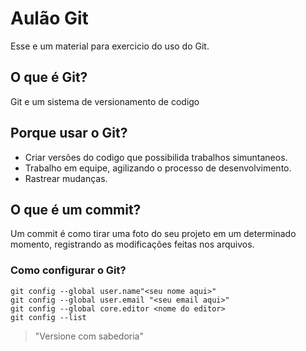 
# Aulão Git

Esse e um material para exercicio do uso do Git.

## O que é Git?

Git e um sistema de versionamento de codigo

## Porque usar o Git?

- Criar versões do codigo que possibilida trabalhos simuntaneos.
- Trabalho em equipe, agilizando o processo de desenvolvimento.
- Rastrear mudanças.

## O que é um commit?

Um commit é como tirar uma foto do seu projeto em um determinado momento, registrando as modificações feitas nos arquivos. 

### Como configurar o Git?

```
git config --global user.name"<seu nome aqui>"
git config --global user.email "<seu email aqui>"
git config --global core.editor <nome do editor>
git config --list
```

> "Versione com sabedoria"
